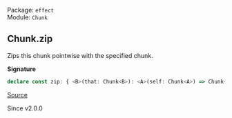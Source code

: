 Package: `effect`<br />
Module: `Chunk`<br />

## Chunk.zip

Zips this chunk pointwise with the specified chunk.

**Signature**

```ts
declare const zip: { <B>(that: Chunk<B>): <A>(self: Chunk<A>) => Chunk<[A, B]>; <A, B>(self: Chunk<A>, that: Chunk<B>): Chunk<[A, B]>; }
```

[Source](https://github.com/Effect-TS/effect/tree/main/packages/effect/src/Chunk.ts#L1223)

Since v2.0.0